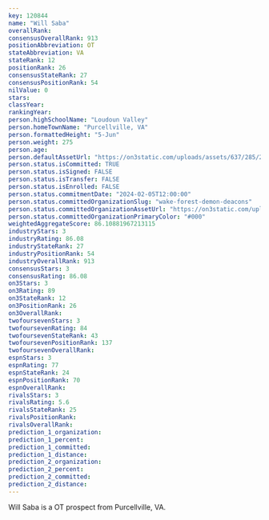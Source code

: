 ```yaml
---
key: 120844
name: "Will Saba"
overallRank: 
consensusOverallRank: 913
positionAbbreviation: OT
stateAbbreviation: VA
stateRank: 12
positionRank: 26
consensusStateRank: 27
consensusPositionRank: 54
nilValue: 0
stars: 
classYear: 
rankingYear: 
person.highSchoolName: "Loudoun Valley"
person.homeTownName: "Purcellville, VA"
person.formattedHeight: "5-Jun"
person.weight: 275
person.age: 
person.defaultAssetUrl: "https://on3static.com/uploads/assets/637/285/285637.png"
person.status.isCommitted: TRUE
person.status.isSigned: FALSE
person.status.isTransfer: FALSE
person.status.isEnrolled: FALSE
person.status.commitmentDate: "2024-02-05T12:00:00"
person.status.committedOrganizationSlug: "wake-forest-demon-deacons"
person.status.committedOrganizationAssetUrl: "https://on3static.com/uploads/assets/338/150/150338.svg"
person.status.committedOrganizationPrimaryColor: "#000"
weightedAggregateScore: 86.10881967213115
industryStars: 3
industryRating: 86.08
industryStateRank: 27
industryPositionRank: 54
industryOverallRank: 913
consensusStars: 3
consensusRating: 86.08
on3Stars: 3
on3Rating: 89
on3StateRank: 12
on3PositionRank: 26
on3OverallRank: 
twofoursevenStars: 3
twofoursevenRating: 84
twofoursevenStateRank: 43
twofoursevenPositionRank: 137
twofoursevenOverallRank: 
espnStars: 3
espnRating: 77
espnStateRank: 24
espnPositionRank: 70
espnOverallRank: 
rivalsStars: 3
rivalsRating: 5.6
rivalsStateRank: 25
rivalsPositionRank: 
rivalsOverallRank: 
prediction_1_organization: 
prediction_1_percent: 
prediction_1_committed: 
prediction_1_distance: 
prediction_2_organization: 
prediction_2_percent: 
prediction_2_committed: 
prediction_2_distance: 
---
```

Will Saba is a OT prospect from Purcellville, VA.